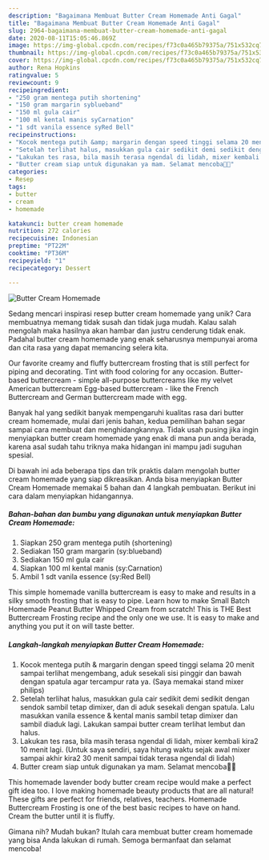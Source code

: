 ```yaml
---
description: "Bagaimana Membuat Butter Cream Homemade Anti Gagal"
title: "Bagaimana Membuat Butter Cream Homemade Anti Gagal"
slug: 2964-bagaimana-membuat-butter-cream-homemade-anti-gagal
date: 2020-08-11T15:05:46.869Z
image: https://img-global.cpcdn.com/recipes/f73c0a465b79375a/751x532cq70/butter-cream-homemade-foto-resep-utama.jpg
thumbnail: https://img-global.cpcdn.com/recipes/f73c0a465b79375a/751x532cq70/butter-cream-homemade-foto-resep-utama.jpg
cover: https://img-global.cpcdn.com/recipes/f73c0a465b79375a/751x532cq70/butter-cream-homemade-foto-resep-utama.jpg
author: Rena Hopkins
ratingvalue: 5
reviewcount: 9
recipeingredient:
- "250 gram mentega putih shortening"
- "150 gram margarin syblueband"
- "150 ml gula cair"
- "100 ml kental manis syCarnation"
- "1 sdt vanila essence syRed Bell"
recipeinstructions:
- "Kocok mentega putih &amp; margarin dengan speed tinggi selama 20 menit sampai terlihat mengembang, aduk sesekali sisi pinggir dan bawah dengan spatula agar tercampur rata ya. (Saya memakai stand mixer philips)"
- "Setelah terlihat halus, masukkan gula cair sedikit demi sedikit dengan sendok sambil tetap dimixer, dan di aduk sesekali dengan spatula. Lalu masukkan vanila essence &amp; kental manis sambil tetap dimixer dan sambil diaduk lagi. Lakukan sampai butter cream terlihat lembut dan halus."
- "Lakukan tes rasa, bila masih terasa ngendal di lidah, mixer kembali kira2 10 menit lagi. (Untuk saya sendiri, saya hitung waktu sejak awal mixer sampai akhir kira2 30 menit sampai tidak terasa ngendal di lidah)"
- "Butter cream siap untuk digunakan ya mam. Selamat mencoba🙏😊"
categories:
- Resep
tags:
- butter
- cream
- homemade

katakunci: butter cream homemade 
nutrition: 272 calories
recipecuisine: Indonesian
preptime: "PT22M"
cooktime: "PT36M"
recipeyield: "1"
recipecategory: Dessert

---
```



![Butter Cream Homemade](https://img-global.cpcdn.com/recipes/f73c0a465b79375a/751x532cq70/butter-cream-homemade-foto-resep-utama.jpg)

Sedang mencari inspirasi resep butter cream homemade yang unik? Cara membuatnya memang tidak susah dan tidak juga mudah. Kalau salah mengolah maka hasilnya akan hambar dan justru cenderung tidak enak. Padahal butter cream homemade yang enak seharusnya mempunyai aroma dan cita rasa yang dapat memancing selera kita.

Our favorite creamy and fluffy buttercream frosting that is still perfect for piping and decorating. Tint with food coloring for any occasion. Butter-based buttercream - simple all-purpose buttercreams like my velvet American buttercream Egg-based buttercream - like the French Buttercream and German buttercream made with egg.

Banyak hal yang sedikit banyak mempengaruhi kualitas rasa dari butter cream homemade, mulai dari jenis bahan, kedua pemilihan bahan segar sampai cara membuat dan menghidangkannya. Tidak usah pusing jika ingin menyiapkan butter cream homemade yang enak di mana pun anda berada, karena asal sudah tahu triknya maka hidangan ini mampu jadi suguhan spesial.


Di bawah ini ada beberapa tips dan trik praktis dalam mengolah butter cream homemade yang siap dikreasikan. Anda bisa menyiapkan Butter Cream Homemade memakai 5 bahan dan 4 langkah pembuatan. Berikut ini cara dalam menyiapkan hidangannya.

<!--inarticleads1-->

##### Bahan-bahan dan bumbu yang digunakan untuk menyiapkan Butter Cream Homemade:

1. Siapkan 250 gram mentega putih (shortening)
1. Sediakan 150 gram margarin (sy:blueband)
1. Sediakan 150 ml gula cair
1. Siapkan 100 ml kental manis (sy:Carnation)
1. Ambil 1 sdt vanila essence (sy:Red Bell)


This simple homemade vanilla buttercream is easy to make and results in a silky smooth frosting that is easy to pipe. Learn how to make Small Batch Homemade Peanut Butter Whipped Cream from scratch! This is THE Best Buttercream Frosting recipe and the only one we use. It is easy to make and anything you put it on will taste better. 

<!--inarticleads2-->

##### Langkah-langkah menyiapkan Butter Cream Homemade:

1. Kocok mentega putih &amp; margarin dengan speed tinggi selama 20 menit sampai terlihat mengembang, aduk sesekali sisi pinggir dan bawah dengan spatula agar tercampur rata ya. (Saya memakai stand mixer philips)
1. Setelah terlihat halus, masukkan gula cair sedikit demi sedikit dengan sendok sambil tetap dimixer, dan di aduk sesekali dengan spatula. Lalu masukkan vanila essence &amp; kental manis sambil tetap dimixer dan sambil diaduk lagi. Lakukan sampai butter cream terlihat lembut dan halus.
1. Lakukan tes rasa, bila masih terasa ngendal di lidah, mixer kembali kira2 10 menit lagi. (Untuk saya sendiri, saya hitung waktu sejak awal mixer sampai akhir kira2 30 menit sampai tidak terasa ngendal di lidah)
1. Butter cream siap untuk digunakan ya mam. Selamat mencoba🙏😊


This homemade lavender body butter cream recipe would make a perfect gift idea too. I love making homemade beauty products that are all natural! These gifts are perfect for friends, relatives, teachers. Homemade Buttercream Frosting is one of the best basic recipes to have on hand. Cream the butter until it is fluffy. 

Gimana nih? Mudah bukan? Itulah cara membuat butter cream homemade yang bisa Anda lakukan di rumah. Semoga bermanfaat dan selamat mencoba!
